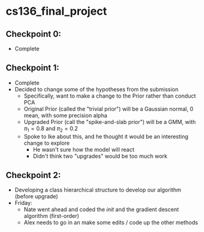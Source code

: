 # cs136_final_project

## Checkpoint 0:
- Complete

## Checkpoint 1:
- Complete
- Decided to change some of the hypotheses from the submission
    - Specifically, want to make a change to the Prior rather than conduct PCA
    - Original Prior (called the "trivial prior") will be a Gaussian normal, 0 mean, with some precision alpha
    - Upgraded Prior (call the "spike-and-slab prior") will be a GMM, with $\pi_1 = 0.8$ and $\pi_2 = 0.2$
    - Spoke to Ike about this, and he thought it would be an interesting change to explore
        - He wasn't sure how the model will react
        - Didn't think two "upgrades" would be too much work

## Checkpoint 2:
- Developing a class hierarchical structure to develop our algorithm (before upgrade)
- Friday:
    - Nate went ahead and coded the _init_ and the gradient descent algorithm (first-order)
    - Alex needs to go in an make some edits / code up the other methods
